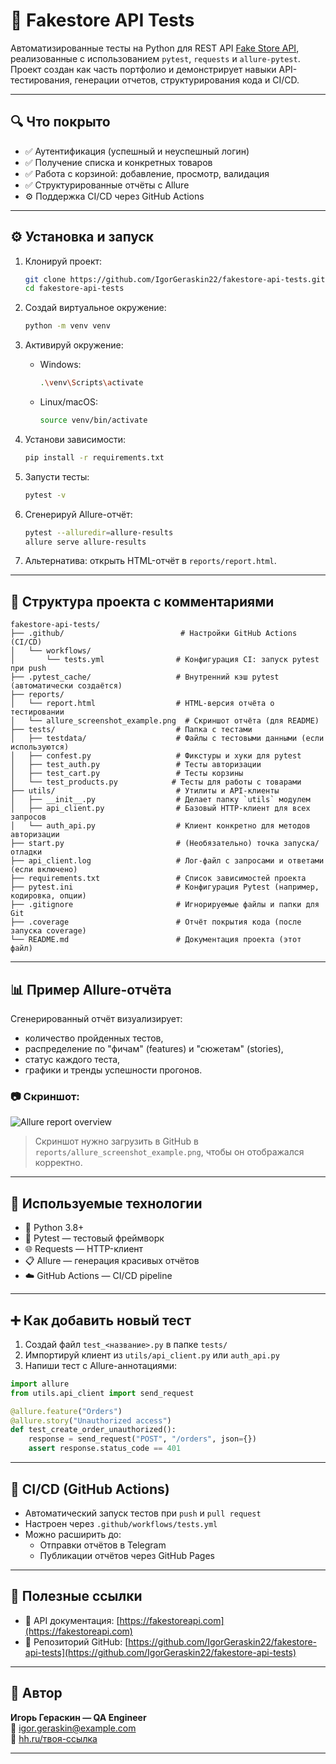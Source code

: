# 🛒 Fakestore API Tests

Автоматизированные тесты на Python для REST API [Fake Store API](https://fakestoreapi.com), реализованные с использованием `pytest`, `requests` и `allure-pytest`. Проект создан как часть портфолио и демонстрирует навыки API-тестирования, генерации отчетов, структурирования кода и CI/CD.

---

## 🔍 Что покрыто

- ✅ Аутентификация (успешный и неуспешный логин)
- ✅ Получение списка и конкретных товаров
- ✅ Работа с корзиной: добавление, просмотр, валидация
- ✅ Структурированные отчёты с Allure
- ⚙️ Поддержка CI/CD через GitHub Actions

---

## ⚙️ Установка и запуск

1. Клонируй проект:
   ```bash
   git clone https://github.com/IgorGeraskin22/fakestore-api-tests.git
   cd fakestore-api-tests
   ```

2. Создай виртуальное окружение:
   ```bash
   python -m venv venv
   ```

3. Активируй окружение:
   - Windows:
     ```bash
     .\venv\Scripts\activate
     ```
   - Linux/macOS:
     ```bash
     source venv/bin/activate
     ```

4. Установи зависимости:
   ```bash
   pip install -r requirements.txt
   ```

5. Запусти тесты:
   ```bash
   pytest -v
   ```

6. Сгенерируй Allure-отчёт:
   ```bash
   pytest --alluredir=allure-results
   allure serve allure-results
   ```

7. Альтернатива: открыть HTML-отчёт в `reports/report.html`.

---

## 📂 Структура проекта с комментариями

```text
fakestore-api-tests/
├── .github/                          # Настройки GitHub Actions (CI/CD)
│   └── workflows/
│       └── tests.yml                # Конфигурация CI: запуск pytest при push
├── .pytest_cache/                   # Внутренний кэш pytest (автоматически создаётся)
├── reports/
│   └── report.html                  # HTML-версия отчёта о тестировании
│   └── allure_screenshot_example.png  # Скриншот отчёта (для README)
├── tests/                           # Папка с тестами
│   ├── testdata/                    # Файлы с тестовыми данными (если используются)
│   ├── confest.py                   # Фикстуры и хуки для pytest
│   ├── test_auth.py                 # Тесты авторизации
│   ├── test_cart.py                 # Тесты корзины
│   └── test_products.py            # Тесты для работы с товарами
├── utils/                           # Утилиты и API-клиенты
│   ├── __init__.py                  # Делает папку `utils` модулем
│   ├── api_client.py                # Базовый HTTP-клиент для всех запросов
│   └── auth_api.py                  # Клиент конкретно для методов авторизации
├── start.py                         # (Необязательно) точка запуска/отладки
├── api_client.log                   # Лог-файл с запросами и ответами (если включено)
├── requirements.txt                 # Список зависимостей проекта
├── pytest.ini                       # Конфигурация Pytest (например, кодировка, опции)
├── .gitignore                       # Игнорируемые файлы и папки для Git
├── .coverage                        # Отчёт покрытия кода (после запуска coverage)
└── README.md                        # Документация проекта (этот файл)
```

---

## 📊 Пример Allure-отчёта

Сгенерированный отчёт визуализирует:

- количество пройденных тестов,
- распределение по "фичам" (features) и "сюжетам" (stories),
- статус каждого теста,
- графики и тренды успешности прогонов.

### 📷 Скриншот:
![Allure report overview](https://raw.githubusercontent.com/IgorGeraskin22/fakestore-api-tests/main/reports/allure_screenshot_example.png)

> Скриншот нужно загрузить в GitHub в `reports/allure_screenshot_example.png`, чтобы он отображался корректно.

---

## 🧰 Используемые технологии

- 🐍 Python 3.8+
- 🧪 Pytest — тестовый фреймворк
- 🌐 Requests — HTTP-клиент
- 📋 Allure — генерация красивых отчётов
- ☁️ GitHub Actions — CI/CD pipeline

---

## ➕ Как добавить новый тест

1. Создай файл `test_<название>.py` в папке `tests/`
2. Импортируй клиент из `utils/api_client.py` или `auth_api.py`
3. Напиши тест с Allure-аннотациями:

```python
import allure
from utils.api_client import send_request

@allure.feature("Orders")
@allure.story("Unauthorized access")
def test_create_order_unauthorized():
    response = send_request("POST", "/orders", json={})
    assert response.status_code == 401
```

---

## 🔄 CI/CD (GitHub Actions)

- Автоматический запуск тестов при `push` и `pull request`
- Настроен через `.github/workflows/tests.yml`
- Можно расширить до:
  - Отправки отчётов в Telegram
  - Публикации отчётов через GitHub Pages

---

## 🔗 Полезные ссылки

- 🔹 API документация: [https://fakestoreapi.com](https://fakestoreapi.com)
- 🔹 Репозиторий GitHub: [https://github.com/IgorGeraskin22/fakestore-api-tests](https://github.com/IgorGeraskin22/fakestore-api-tests)

---

## 👤 Автор

**Игорь Гераскин — QA Engineer**  
📧 igor.geraskin@example.com  
💼 [hh.ru/твоя-ссылка](https://hh.ru)

---
